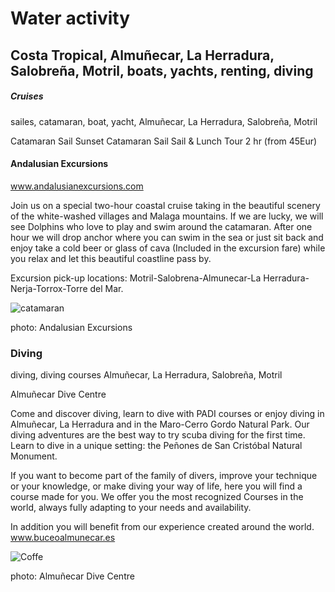 # Water activity

## Costa Tropical, Almuñecar, La Herradura, Salobreña, Motril, boats, yachts, renting, diving

##### Cruises

sailes, catamaran, boat, yacht, Almuñecar, La Herradura, Salobreña, Motril

Catamaran Sail
Sunset Catamaran Sail
Sail & Lunch Tour
2 hr (from 45Eur)

#### Andalusian Excursions

www.andalusianexcursions.com

Join us on a special two-hour coastal cruise taking in the beautiful scenery of the white-washed villages
and Malaga mountains. If we are lucky, we will see Dolphins who love to play and swim around the
catamaran. After one hour we will drop anchor where you can swim in the sea or just sit back and enjoy
take a cold beer or glass of cava (Included in the excursion fare) while you relax and let this beautiful
coastline pass by.

Excursion pick-up locations: Motril-Salobrena-Almunecar-La Herradura-Nerja-Torrox-Torre del Mar.

![catamaran](/img/katamaran.jpeg)

photo: Andalusian Excursions

### Diving

diving, diving courses Almuñecar, La Herradura, Salobreña, Motril

Almuñecar Dive Centre

Come and discover diving, learn to dive with PADI courses or enjoy diving in Almuñecar, La Herradura
and in the Maro-Cerro Gordo Natural Park.
Our diving adventures are the best way to try scuba diving for the first time. Learn to dive in a unique
setting: the Peñones de San Cristóbal Natural Monument.

If you want to become part of the family of divers, improve your technique or your knowledge, or make
diving your way of life, here you will find a course made for you.
We offer you the most recognized Courses in the world, always fully adapting to your needs and
availability.

In addition you will benefit from our experience created around the world.
www.buceoalmunecar.es

![Coffe](/img/diving2.jpeg)

photo: Almuñecar Dive Centre